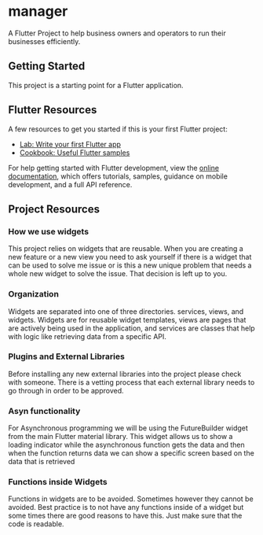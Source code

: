 # manager

A Flutter Project to help business owners and operators to run their businesses efficiently.

## Getting Started

This project is a starting point for a Flutter application.

## Flutter Resources

A few resources to get you started if this is your first Flutter project:

- [Lab: Write your first Flutter app](https://docs.flutter.dev/get-started/codelab)
- [Cookbook: Useful Flutter samples](https://docs.flutter.dev/cookbook)

For help getting started with Flutter development, view the
[online documentation](https://docs.flutter.dev/), which offers tutorials,
samples, guidance on mobile development, and a full API reference.

## Project Resources

### How we use widgets

This project relies on widgets that are reusable. When you are creating a new feature or a 
new view you need to ask yourself if there is a widget that can be used to solve me issue
or is this a new unique problem that needs a whole new widget to solve the issue. That decision
is left up to you.

### Organization

Widgets are separated into one of three directories. services, views, and widgets. Widgets are for reusable
widget templates, views are pages that are actively being used in the application, and services are classes that
help with logic like retrieving data from a specific API.

### Plugins and External Libraries

Before installing any new external libraries into the project please check with someone. 
There is a vetting process that each external library needs to go through in order to be approved.

### Asyn functionality

For Asynchronous programming we will be using the FutureBuilder widget from the main Flutter material library.
This widget allows us to show a loading indicator while the asynchronous function gets the data and then when the
function returns data we can show a specific screen based on the data that is retrieved

### Functions inside Widgets

Functions in widgets are to be avoided. Sometimes however they cannot be avoided. Best practice is to not have any functions
inside of a widget but some times there are good reasons to have this. Just make sure that the code is readable.


